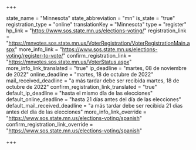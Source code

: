 +++

state_name = "Minnesota"
state_abbreviation = "mn"
is_state = "true"
registration_type = "online"
translationKey = "Minnesota"
type = "register"
hp_link = "https://www.sos.state.mn.us/elections-voting/"
registration_link = "https://mnvotes.sos.state.mn.us/VoterRegistration/VoterRegistrationMain.aspx"
more_info_link = "https://www.sos.state.mn.us/elections-voting/register-to-vote/"
confirm_registration_link = "https://mnvotes.sos.state.mn.us/VoterStatus.aspx"
more_info_link_translated = "true"
ip_deadline = "martes, 08 de noviembre de 2022"
online_deadline = "martes, 18 de octubre de 2022"
mail_received_deadline = "a más tardar debe ser recibida martes, 18 de octubre de 2022"
confirm_registration_link_translated = "true"
default_ip_deadline = "hasta el mismo día de las elecciones"
default_online_deadline = "hasta 21 días antes del día de las elecciones"
default_mail_received_deadline = "a más tardar debe ser recibida 21 días antes del día de las elecciones"
more_info_link_override = "https://www.sos.state.mn.us/elections-voting/spanish"
confirm_registration_link_override = "https://www.sos.state.mn.us/elections-voting/spanish"

+++